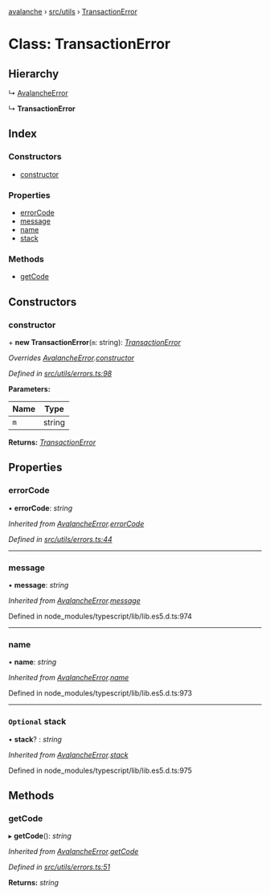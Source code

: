 [avalanche](../README.md) › [src/utils](../modules/src_utils.md) › [TransactionError](src_utils.transactionerror.md)

# Class: TransactionError

## Hierarchy

  ↳ [AvalancheError](src_utils.avalancheerror.md)

  ↳ **TransactionError**

## Index

### Constructors

* [constructor](src_utils.transactionerror.md#constructor)

### Properties

* [errorCode](src_utils.transactionerror.md#errorcode)
* [message](src_utils.transactionerror.md#message)
* [name](src_utils.transactionerror.md#name)
* [stack](src_utils.transactionerror.md#optional-stack)

### Methods

* [getCode](src_utils.transactionerror.md#getcode)

## Constructors

###  constructor

\+ **new TransactionError**(`m`: string): *[TransactionError](src_utils.transactionerror.md)*

*Overrides [AvalancheError](src_utils.avalancheerror.md).[constructor](src_utils.avalancheerror.md#constructor)*

*Defined in [src/utils/errors.ts:98](https://github.com/ava-labs/avalanchejs/blob/ae78dee/src/utils/errors.ts#L98)*

**Parameters:**

Name | Type |
------ | ------ |
`m` | string |

**Returns:** *[TransactionError](src_utils.transactionerror.md)*

## Properties

###  errorCode

• **errorCode**: *string*

*Inherited from [AvalancheError](src_utils.avalancheerror.md).[errorCode](src_utils.avalancheerror.md#errorcode)*

*Defined in [src/utils/errors.ts:44](https://github.com/ava-labs/avalanchejs/blob/ae78dee/src/utils/errors.ts#L44)*

___

###  message

• **message**: *string*

*Inherited from [AvalancheError](src_utils.avalancheerror.md).[message](src_utils.avalancheerror.md#message)*

Defined in node_modules/typescript/lib/lib.es5.d.ts:974

___

###  name

• **name**: *string*

*Inherited from [AvalancheError](src_utils.avalancheerror.md).[name](src_utils.avalancheerror.md#name)*

Defined in node_modules/typescript/lib/lib.es5.d.ts:973

___

### `Optional` stack

• **stack**? : *string*

*Inherited from [AvalancheError](src_utils.avalancheerror.md).[stack](src_utils.avalancheerror.md#optional-stack)*

Defined in node_modules/typescript/lib/lib.es5.d.ts:975

## Methods

###  getCode

▸ **getCode**(): *string*

*Inherited from [AvalancheError](src_utils.avalancheerror.md).[getCode](src_utils.avalancheerror.md#getcode)*

*Defined in [src/utils/errors.ts:51](https://github.com/ava-labs/avalanchejs/blob/ae78dee/src/utils/errors.ts#L51)*

**Returns:** *string*
